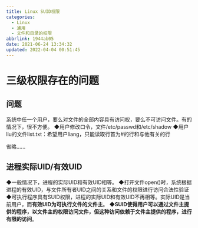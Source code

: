 ```yaml
---
title: Linux SUID权限
categories: 
  - Linux
  - 通用
  - 文件和目录的权限
abbrlink: 1944ab05
date: 2021-06-24 13:34:32
updated: 2022-04-04 00:51:45
---
```

# 三级权限存在的问题
## 问题
系统中任一个用户，要么对文件的全部内容具有访问权，要么不可访问文件。有的情况下，很不方便。
◆用户修改口令，文件/etc/passwd和/etc/shadow
◆用户liu的文件list.txt：希望用户liang，只能读取行首为#的行和与他有关的行


省略......

## 进程实际UID/有效UID
◆一般情况下，进程的实际UID和有效UID相等。
◆打开文件open()时，系统根据进程的有效UID，与文件所有者UID之间的关系和文件的权限进行访问合法性验证
◆可执行程序具有SUID权限，进程的实际UID和有效UID不再相等。实际UID是当前用户，而**有效UID为可执行文件的文件主**。
◆**SUID使得用户可以通过文件主提供的程序，以文件主的权限访问文件，但这种访问依赖于文件主提供的程序，进行有限的访问**。
